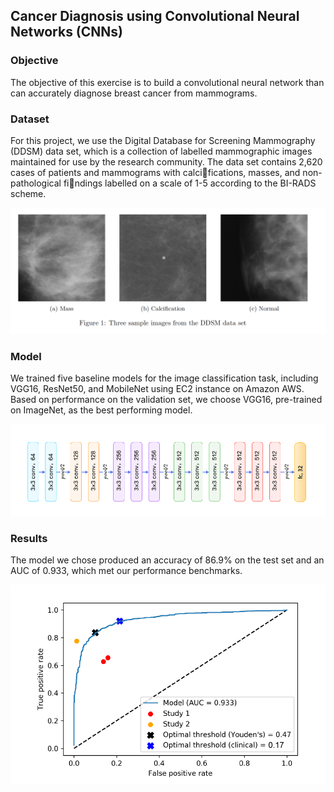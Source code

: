 ## Cancer Diagnosis using Convolutional Neural Networks (CNNs)

### Objective

The objective of this exercise is to build a convolutional neural network than can accurately diagnose breast cancer from mammograms.

### Dataset

For this project, we use the Digital Database for Screening Mammography (DDSM) data set, which is a collection of labelled mammographic images maintained for use by the research community. The data set contains 2,620 cases of patients and mammograms with calcifications, masses, and
non-pathological findings labelled on a scale of 1-5 according to the BI-RADS scheme.

![classes](images/mammos.png)

### Model

We trained five baseline models for the image classification task, including VGG16, ResNet50, and MobileNet using EC2 instance on Amazon AWS. Based on performance on the validation set, we choose VGG16, pre-trained on ImageNet, as the best performing model.

![model](images/vgg.png)

### Results

The model we chose produced an accuracy of 86.9% on the test set and an AUC of 0.933, which met our performance benchmarks.

![result|20%](images/result.png)
